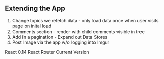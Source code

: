 ## Extending the App

1. Change topics we refetch data - only load data once when user visits page on inital load
2. Comments section - render with child comments visible in tree
3. Add in a pagination - Expand out Data Stores
4. Post Image via the app w/o logging into Imgur

React 0.14
React Router Current Version